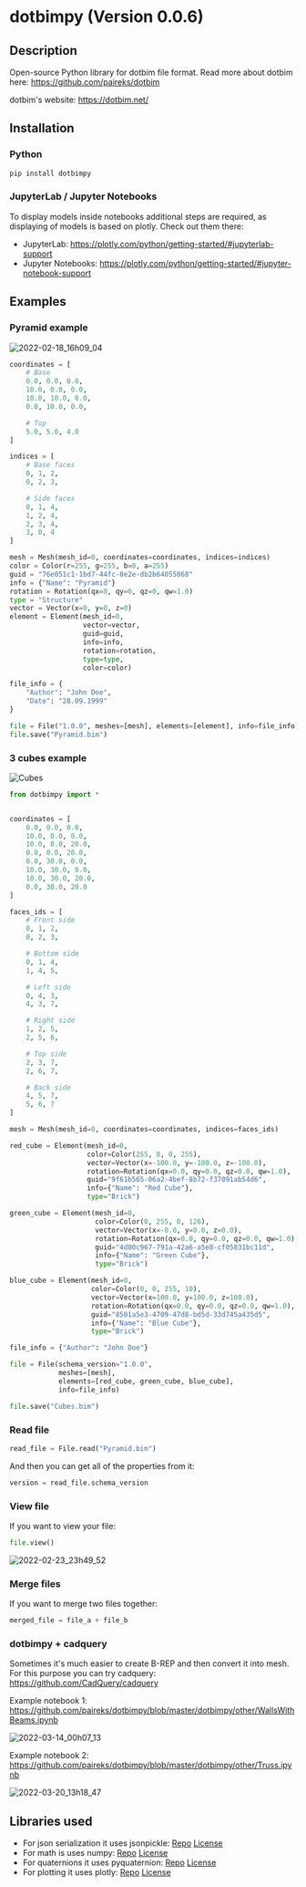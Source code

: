 # dotbimpy (Version 0.0.6)

## Description

Open-source Python library for dotbim file format. Read more about dotbim here: https://github.com/paireks/dotbim

dotbim's website: https://dotbim.net/

## Installation

### Python

```cmd
pip install dotbimpy
```

### JupyterLab / Jupyter Notebooks

To display models inside notebooks additional steps are required, as displaying of models is based on plotly. Check out them there:
- JupyterLab: https://plotly.com/python/getting-started/#jupyterlab-support
- Jupyter Notebooks: https://plotly.com/python/getting-started/#jupyter-notebook-support

## Examples

### Pyramid example

![2022-02-18_16h09_04](https://user-images.githubusercontent.com/47977819/154712470-aa4b5b44-3e23-4306-8a53-46d37494a52d.png)

```python
coordinates = [
    # Base
    0.0, 0.0, 0.0,
    10.0, 0.0, 0.0,
    10.0, 10.0, 0.0,
    0.0, 10.0, 0.0,

    # Top
    5.0, 5.0, 4.0
]

indices = [
    # Base faces
    0, 1, 2,
    0, 2, 3,

    # Side faces
    0, 1, 4,
    1, 2, 4,
    2, 3, 4,
    3, 0, 4
]

mesh = Mesh(mesh_id=0, coordinates=coordinates, indices=indices)
color = Color(r=255, g=255, b=0, a=255)
guid = "76e051c1-1bd7-44fc-8e2e-db2b64055068"
info = {"Name": "Pyramid"}
rotation = Rotation(qx=0, qy=0, qz=0, qw=1.0)
type = "Structure"
vector = Vector(x=0, y=0, z=0)
element = Element(mesh_id=0,
                  vector=vector,
                  guid=guid,
                  info=info,
                  rotation=rotation,
                  type=type,
                  color=color)

file_info = {
    "Author": "John Doe",
    "Date": "28.09.1999"
}

file = File("1.0.0", meshes=[mesh], elements=[element], info=file_info)
file.save("Pyramid.bim")
```

### 3 cubes example

![Cubes](https://user-images.githubusercontent.com/47977819/154802229-63284101-d12b-45eb-8b4a-ff7b4e8bdfe6.png)

```python
from dotbimpy import *


coordinates = [
    0.0, 0.0, 0.0,
    10.0, 0.0, 0.0,
    10.0, 0.0, 20.0,
    0.0, 0.0, 20.0,
    0.0, 30.0, 0.0,
    10.0, 30.0, 0.0,
    10.0, 30.0, 20.0,
    0.0, 30.0, 20.0
]

faces_ids = [
    # Front side
    0, 1, 2,
    0, 2, 3,

    # Bottom side
    0, 1, 4,
    1, 4, 5,

    # Left side
    0, 4, 3,
    4, 3, 7,

    # Right side
    1, 2, 5,
    2, 5, 6,

    # Top side
    2, 3, 7,
    2, 6, 7,

    # Back side
    4, 5, 7,
    5, 6, 7
]

mesh = Mesh(mesh_id=0, coordinates=coordinates, indices=faces_ids)

red_cube = Element(mesh_id=0,
                   color=Color(255, 0, 0, 255),
                   vector=Vector(x=-100.0, y=-100.0, z=-100.0),
                   rotation=Rotation(qx=0.0, qy=0.0, qz=0.0, qw=1.0),
                   guid="9f61b565-06a2-4bef-8b72-f37091ab54d6",
                   info={"Name": "Red Cube"},
                   type="Brick")

green_cube = Element(mesh_id=0,
                     color=Color(0, 255, 0, 126),
                     vector=Vector(x=-0.0, y=0.0, z=0.0),
                     rotation=Rotation(qx=0.0, qy=0.0, qz=0.0, qw=1.0),
                     guid="4d00c967-791a-42a6-a5e8-cf05831bc11d",
                     info={"Name": "Green Cube"},
                     type="Brick")

blue_cube = Element(mesh_id=0,
                    color=Color(0, 0, 255, 10),
                    vector=Vector(x=100.0, y=100.0, z=100.0),
                    rotation=Rotation(qx=0.0, qy=0.0, qz=0.0, qw=1.0),
                    guid="8501a5e3-4709-47d8-bd5d-33d745a435d5",
                    info={"Name": "Blue Cube"},
                    type="Brick")

file_info = {"Author": "John Doe"}

file = File(schema_version="1.0.0",
            meshes=[mesh],
            elements=[red_cube, green_cube, blue_cube],
            info=file_info)

file.save("Cubes.bim")
```

### Read file

```python
read_file = File.read("Pyramid.bim")
```

And then you can get all of the properties from it:

```python
version = read_file.schema_version
```

### View file

If you want to view your file:

```python
file.view()
```
![2022-02-23_23h49_52](https://user-images.githubusercontent.com/47977819/155422920-9f0a9aa0-d3d6-442b-a0b0-084acb7e0ea7.png)


### Merge files

If you want to merge two files together:

```python
merged_file = file_a + file_b
```

### dotbimpy + cadquery

Sometimes it's much easier to create B-REP and then convert it into mesh. For this purpose you can try cadquery: https://github.com/CadQuery/cadquery

Example notebook 1: https://github.com/paireks/dotbimpy/blob/master/dotbimpy/other/WallsWithBeams.ipynb

![2022-03-14_00h07_13](https://user-images.githubusercontent.com/47977819/158083248-5d2fb3c8-bf0f-439f-ae74-95035bc5cbff.png)

Example notebook 2: https://github.com/paireks/dotbimpy/blob/master/dotbimpy/other/Truss.ipynb

![2022-03-20_13h18_47](https://user-images.githubusercontent.com/47977819/159161776-a752df76-cd83-4bef-9404-8961f1043003.png)

## Libraries used

- For json serialization it uses jsonpickle: [Repo](https://github.com/jsonpickle/jsonpickle) [License](https://github.com/jsonpickle/jsonpickle/blob/main/LICENSE)
- For math is uses numpy: [Repo](https://github.com/numpy/numpy) [License](https://github.com/numpy/numpy/blob/main/LICENSE.txt)
- For quaternions it uses pyquaternion: [Repo](https://github.com/KieranWynn/pyquaternion) [License](https://github.com/KieranWynn/pyquaternion/blob/master/LICENSE.txt)
- For plotting it uses plotly: [Repo](https://github.com/plotly/plotly.py) [License](https://github.com/plotly/plotly.py/blob/master/LICENSE.txt)
